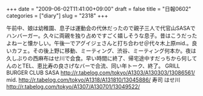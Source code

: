 +++
date = "2009-06-02T11:41:00+09:00"
draft = false
title = "日報0602"
categories = ["diary"]
slug = "2318"
+++

午前中、娘は幼稚園、息子は運動会の代休だったので親子三人で代官山SASAでハンバーガー。久々に両親を独り占めですごく嬉しそうな息子。昔はこうだったよねーと懐かしい。午後一でアグイジェさんと打ち合わせ＠代々木上原mid.。良いカフェ。その後上野に移動、ミーティング、渋谷、ミーティング何本か。夜は久しぶりの西麻布はせ川で会食。早い時間に終了、帰宅途中すだっちから何してんのとTEL、恵比寿の良さげなバーで合流、同い年トーク、終了。
GRILL BURGER CLUB SASA
<a href="http://r.tabelog.com/tokyo/A1303/A130303/13086561/" target="_blank">http://r.tabelog.com/tokyo/A1303/A130303/13086561/</a>
mid.
<a href="http://r.tabelog.com/tokyo/A1318/A131810/13045886/" target="_blank">http://r.tabelog.com/tokyo/A1318/A131810/13045886/</a>
寿司 はせ川
<a href="http://r.tabelog.com/tokyo/A1307/A130701/13049522/" target="_blank">http://r.tabelog.com/tokyo/A1307/A130701/13049522/</a>
